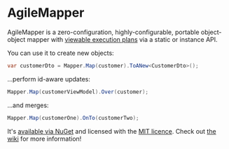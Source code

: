 # AgileMapper
AgileMapper is a zero-configuration, highly-configurable, portable object-object mapper with [viewable execution 
plans](https://github.com/agileobjects/AgileMapper/wiki/Using-Execution-Plans) via a static or instance API.

You can use it to create new objects:

```C#
var customerDto = Mapper.Map(customer).ToANew<CustomerDto>();
```

...perform id-aware updates:

```C#
Mapper.Map(customerViewModel).Over(customer);
```

...and merges:

```C#
Mapper.Map(customerOne).OnTo(customerTwo);
```

It's [available via NuGet](https://www.nuget.org/packages/AgileObjects.AgileMapper) and licensed with the 
[MIT licence](https://github.com/agileobjects/AgileMapper/blob/master/LICENCE.md). Check out [the wiki](https://github.com/agileobjects/AgileMapper/wiki)
for more information!